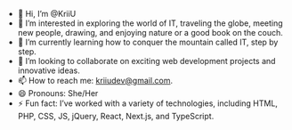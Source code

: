 - 👋 Hi, I’m @KriiU  
- 👀 I’m interested in exploring the world of IT, traveling the globe, meeting new people, drawing, and enjoying nature or a good book on the couch.  
- 🌱 I’m currently learning how to conquer the mountain called IT, step by step.  
- 💞️ I’m looking to collaborate on exciting web development projects and innovative ideas.  
- 📫 How to reach me: kriiudev@gmail.com.  
- 😄 Pronouns: She/Her
- ⚡ Fun fact: I’ve worked with a variety of technologies, including HTML, PHP, CSS, JS, jQuery, React, Next.js, and TypeScript.  

<!---  
KriiU/KriiU is a ✨ special ✨ repository because its `README.md` (this file) appears on your GitHub profile.  
You can click the Preview link to take a look at your changes.  
--->
